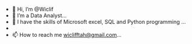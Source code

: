 - 👋 Hi, I’m @Wiclif
- 👀 I’m a Data Analyst...
- 🌱 I have the skills of Microsoft excel, SQL and Python programming ...
-
- 📫 How to reach me wiclifftah@gmail.com...

<!---
Wiclif/Wiclif is a ✨ special ✨ repository because its `README.md` (this file) appears on your GitHub profile.
You can click the Preview link to take a look at your changes.
--->
